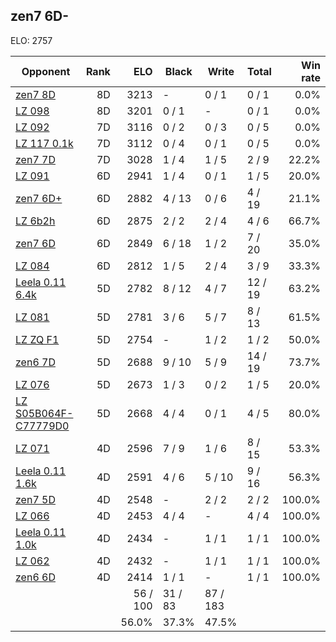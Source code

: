 ## zen7 6D- ##

ELO: 2757

Opponent | Rank | ELO | Black | Write | Total | Win rate
---------|-----:|----:|-------|-------|-------|-------:
[zen7 8D](zen7%208D.md) | 8D | 3213 | - | 0 / 1 | 0 / 1 | 0.0%
[LZ 098](LZ%20098.md) | 8D | 3201 | 0 / 1 | - | 0 / 1 | 0.0%
[LZ 092](LZ%20092.md) | 7D | 3116 | 0 / 2 | 0 / 3 | 0 / 5 | 0.0%
[LZ 117 0.1k](LZ%20117%200.1k.md) | 7D | 3112 | 0 / 4 | 0 / 1 | 0 / 5 | 0.0%
[zen7 7D](zen7%207D.md) | 7D | 3028 | 1 / 4 | 1 / 5 | 2 / 9 | 22.2%
[LZ 091](LZ%20091.md) | 6D | 2941 | 1 / 4 | 0 / 1 | 1 / 5 | 20.0%
[zen7 6D+](zen7%206D+.md) | 6D | 2882 | 4 / 13 | 0 / 6 | 4 / 19 | 21.1%
[LZ 6b2h](LZ%206b2h.md) | 6D | 2875 | 2 / 2 | 2 / 4 | 4 / 6 | 66.7%
[zen7 6D](zen7%206D.md) | 6D | 2849 | 6 / 18 | 1 / 2 | 7 / 20 | 35.0%
[LZ 084](LZ%20084.md) | 6D | 2812 | 1 / 5 | 2 / 4 | 3 / 9 | 33.3%
[Leela 0.11 6.4k](Leela%200.11%206.4k.md) | 5D | 2782 | 8 / 12 | 4 / 7 | 12 / 19 | 63.2%
[LZ 081](LZ%20081.md) | 5D | 2781 | 3 / 6 | 5 / 7 | 8 / 13 | 61.5%
[LZ ZQ F1](LZ%20ZQ%20F1.md) | 5D | 2754 | - | 1 / 2 | 1 / 2 | 50.0%
[zen6 7D](zen6%207D.md) | 5D | 2688 | 9 / 10 | 5 / 9 | 14 / 19 | 73.7%
[LZ 076](LZ%20076.md) | 5D | 2673 | 1 / 3 | 0 / 2 | 1 / 5 | 20.0%
[LZ S05B064F-C77779D0](LZ%20S05B064F-C77779D0.md) | 5D | 2668 | 4 / 4 | 0 / 1 | 4 / 5 | 80.0%
[LZ 071](LZ%20071.md) | 4D | 2596 | 7 / 9 | 1 / 6 | 8 / 15 | 53.3%
[Leela 0.11 1.6k](Leela%200.11%201.6k.md) | 4D | 2591 | 4 / 6 | 5 / 10 | 9 / 16 | 56.3%
[zen7 5D](zen7%205D.md) | 4D | 2548 | - | 2 / 2 | 2 / 2 | 100.0%
[LZ 066](LZ%20066.md) | 4D | 2453 | 4 / 4 | - | 4 / 4 | 100.0%
[Leela 0.11 1.0k](Leela%200.11%201.0k.md) | 4D | 2434 | - | 1 / 1 | 1 / 1 | 100.0%
[LZ 062](LZ%20062.md) | 4D | 2432 | - | 1 / 1 | 1 / 1 | 100.0%
[zen6 6D](zen6%206D.md) | 4D | 2414 | 1 / 1 | - | 1 / 1 | 100.0%
 | | | 56 / 100 | 31 / 83 | 87 / 183 | 
 | | | 56.0% | 37.3% | 47.5% | 
